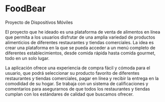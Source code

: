 # FoodBear
Proyecto de Dispositivos Móviles

El proyecto que he ideado es una plataforma de venta de alimentos en línea que permita a los usuarios disfrutar de una amplia variedad de productos 
alimenticios de diferentes restaurantes y tiendas comerciales. La idea es crear una plataforma en la que se pueda acceder a un menú completo de diferentes
establecimientos, desde comida rápida hasta comida gourmet, todo en un solo lugar.

La aplicación ofrece una experiencia de compra fácil y cómoda para el usuario, que podrá seleccionar su producto favorito de diferentes restaurantes y
tiendas comerciales, pagar en línea y recibir la entrega en la comodidad de su hogar. Se trabaja con un sistema de calificaciones y comentarios para 
asegurarnos de que todos los restaurantes y tiendas cumplan con los estándares de calidad que buscamos ofrecer.
